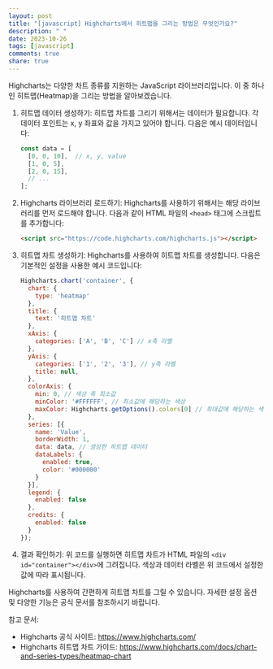 ```yaml
---
layout: post
title: "[javascript] Highcharts에서 히트맵을 그리는 방법은 무엇인가요?"
description: " "
date: 2023-10-26
tags: [javascript]
comments: true
share: true
---
```


Highcharts는 다양한 차트 종류를 지원하는 JavaScript 라이브러리입니다. 이 중 하나인 히트맵(Heatmap)을 그리는 방법을 알아보겠습니다.

1. 히트맵 데이터 생성하기:
   히트맵 차트를 그리기 위해서는 데이터가 필요합니다. 각 데이터 포인트는 x, y 좌표와 값을 가지고 있어야 합니다. 다음은 예시 데이터입니다:

   ```javascript
   const data = [
     [0, 0, 10],  // x, y, value
     [1, 0, 5],
     [2, 0, 15],
     // ...
   ];
   ```

2. Highcharts 라이브러리 로드하기:
   Highcharts를 사용하기 위해서는 해당 라이브러리를 먼저 로드해야 합니다. 다음과 같이 HTML 파일의 `<head>` 태그에 스크립트를 추가합니다:

   ```html
   <script src="https://code.highcharts.com/highcharts.js"></script>
   ```

3. 히트맵 차트 생성하기:
   Highcharts를 사용하여 히트맵 차트를 생성합니다. 다음은 기본적인 설정을 사용한 예시 코드입니다:

   ```javascript
   Highcharts.chart('container', {
     chart: {
       type: 'heatmap'
     },
     title: {
       text: '히트맵 차트'
     },
     xAxis: {
       categories: ['A', 'B', 'C'] // x축 라벨
     },
     yAxis: {
       categories: ['1', '2', '3'], // y축 라벨
       title: null,
     },
     colorAxis: {
       min: 0, // 색상 축 최소값
       minColor: '#FFFFFF', // 최소값에 해당하는 색상
       maxColor: Highcharts.getOptions().colors[0] // 최대값에 해당하는 색상
     },
     series: [{
       name: 'Value',
       borderWidth: 1,
       data: data, // 생성한 히트맵 데이터
       dataLabels: {
         enabled: true,
         color: '#000000'
       }
     }],
     legend: {
       enabled: false
     },
     credits: {
       enabled: false
     }
   });
   ```

4. 결과 확인하기:
   위 코드를 실행하면 히트맵 차트가 HTML 파일의 `<div id="container"></div>`에 그려집니다. 색상과 데이터 라벨은 위 코드에서 설정한 값에 따라 표시됩니다.

Highcharts를 사용하여 간편하게 히트맵 차트를 그릴 수 있습니다. 자세한 설정 옵션 및 다양한 기능은 공식 문서를 참조하시기 바랍니다.

참고 문서:
- Highcharts 공식 사이트: <https://www.highcharts.com/>
- Highcharts 히트맵 차트 가이드: <https://www.highcharts.com/docs/chart-and-series-types/heatmap-chart>